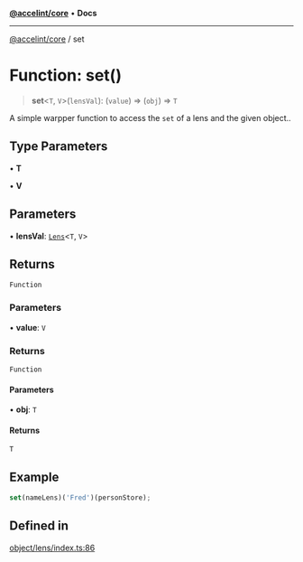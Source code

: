[**@accelint/core**](../README.md) • **Docs**

***

[@accelint/core](../README.md) / set

# Function: set()

> **set**\<`T`, `V`\>(`lensVal`): (`value`) => (`obj`) => `T`

A simple warpper function to access the `set` of a lens and the given object..

## Type Parameters

• **T**

• **V**

## Parameters

• **lensVal**: [`Lens`](../type-aliases/Lens.md)\<`T`, `V`\>

## Returns

`Function`

### Parameters

• **value**: `V`

### Returns

`Function`

#### Parameters

• **obj**: `T`

#### Returns

`T`

## Example

```ts
set(nameLens)('Fred')(personStore);
```

## Defined in

[object/lens/index.ts:86](https://github.com/gohypergiant/standard-toolkit/blob/258694cea8ed8bbd956b3cf5da47c2c9debcf127/packages/core/src/object/lens/index.ts#L86)
